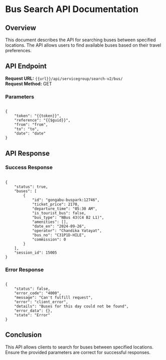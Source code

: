 # Bus Search API Documentation

## Overview

This document describes the API for searching buses between specified locations. The API allows users to find available buses based on their travel preferences.

## API Endpoint

**Request URL:** `{{url}}/api/servicegroup/search-v2/bus/`  
**Request Method:** GET

### Parameters
<pre><code class="json">
{
    "token": "{{token}}",
    "reference": "{{$guid}}",
    "from": "from",
    "to": "to",
    "date": "date"
}
</code></pre>

## API Response

### Success Response

<pre><code class="json">
{
    "status": true,
    "buses": [
        {
            "id": "gongabu-buspark:12746",
            "ticket_price": 2170,
            "departure_time": "05:30 AM",
            "is_tourist_bus": false,
            "bus_type": "NBus 43(C4 B2 L1)",
            "amenities": [],
            "date_en": "2024-09-26",
            "operator": "Chandika Yatayat",
            "bus_no": "C31P1D-HILE",
            "commission": 0
        }
    ],
    "session_id": 15005
}
</code></pre>

### Error Response

<pre><code class="json">
{
    "status": false,
    "error_code": "4000",
    "message": "Can't fulfill request",
    "error": "client_error",
    "details": "Buses for this day could not be found",
    "error_data": {},
    "state": "Error"
}
</code></pre>

## Conclusion

This API allows clients to search for buses between specified locations. Ensure the provided parameters are correct for successful responses.
